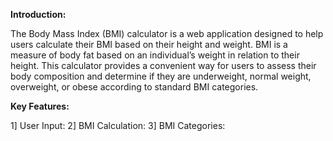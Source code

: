 **Introduction:**

The Body Mass Index (BMI) calculator is a web application designed to help users calculate their BMI based on their height and weight. BMI is a measure of body fat based on an individual’s weight in relation to their height. This calculator provides a convenient way for users to assess their body composition and determine if they are underweight, normal weight, overweight, or obese according to standard BMI categories.

**Key Features:**

1] User Input: 
2] BMI Calculation:
3] BMI Categories: 

